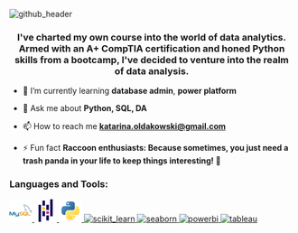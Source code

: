 
![github_header](https://github.com/KatarinaOldakowski/KatarinaOldakowski/assets/128411602/9edd2b3e-3882-4008-8a67-3d006b5e1e99)


<h3 align="center">I've charted my own course into the world of data analytics. Armed with an A+ CompTIA certification and honed Python skills from a bootcamp, I've decided to venture into the realm of data analysis.</h3>

- 🌱 I’m currently learning **database admin**, **power platform**

- 💬 Ask me about **Python, SQL, DA**

- 📫 How to reach me **katarina.oldakowski@gmail.com** 

- ⚡ Fun fact **Raccoon enthusiasts: Because sometimes, you just need a trash panda in your life to keep things interesting! 🦝**


<h3 align="left">Languages and Tools:</h3>
<p align="left">
  <a href="https://www.mysql.com/" target="_blank" rel="noreferrer">
    <img src="https://raw.githubusercontent.com/devicons/devicon/master/icons/mysql/mysql-original-wordmark.svg" alt="mysql" width="40" height="40"/>
  </a>
  <a href="https://pandas.pydata.org/" target="_blank" rel="noreferrer">
    <img src="https://raw.githubusercontent.com/devicons/devicon/2ae2a900d2f041da66e950e4d48052658d850630/icons/pandas/pandas-original.svg" alt="pandas" width="40" height="40"/>
  </a>
  <a href="https://www.python.org" target="_blank" rel="noreferrer">
    <img src="https://raw.githubusercontent.com/devicons/devicon/master/icons/python/python-original.svg" alt="python" width="40" height="40"/>
  </a>
  <a href="https://scikit-learn.org/" target="_blank" rel="noreferrer">
    <img src="https://upload.wikimedia.org/wikipedia/commons/0/05/Scikit_learn_logo_small.svg" alt="scikit_learn" width="40" height="40"/>
  </a>
  <a href="https://seaborn.pydata.org/" target="_blank" rel="noreferrer">
    <img src="https://seaborn.pydata.org/_images/logo-mark-lightbg.svg" alt="seaborn" width="40" height="40"/>
  </a>
  <a href="https://powerbi.microsoft.com/en-gb/" target="_blank" rel="noreferrer">
    <img src="https://github.com/microsoft/PowerBI-Icons/blob/main/SVG/Power-BI.svg" alt="powerbi" width="40" height="40"/>
  </a>
  <a href="https://www.tableau.com/en-gb" target="_blank" rel="noreferrer">
    <img src="https://seeklogo.com/images/T/tableau-software-logo-F1CE2CA54A-seeklogo.com.png" alt="tableau" width="40" height="40"/>
  </a>
</p>
